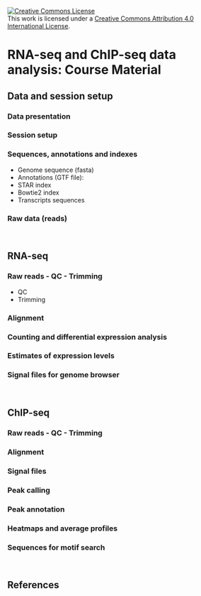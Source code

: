 
<!-- README.md is generated from README.Rmd. Please edit that file -->
<a rel="license" href="http://creativecommons.org/licenses/by/4.0/"><img alt="Creative Commons License" style="border-width:0" src="https://i.creativecommons.org/l/by/4.0/88x31.png" /></a><br />This work is licensed under a <a rel="license" href="http://creativecommons.org/licenses/by/4.0/">Creative Commons Attribution 4.0 International License</a>.

RNA-seq and ChIP-seq data analysis: Course Material
===================================================

Data and session setup
----------------------

### Data presentation

### Session setup

### Sequences, annotations and indexes

-   Genome sequence (fasta)
-   Annotations (GTF file):
-   STAR index
-   Bowtie2 index
-   Transcripts sequences

### Raw data (reads)

</br>

RNA-seq
-------

### Raw reads - QC - Trimming

-   QC
-   Trimming

### Alignment

### Counting and differential expression analysis

### Estimates of expression levels

### Signal files for genome browser

</br>

ChIP-seq
--------

### Raw reads - QC - Trimming

### Alignment

### Signal files

### Peak calling

### Peak annotation

### Heatmaps and average profiles

### Sequences for motif search

</br>

References
----------
